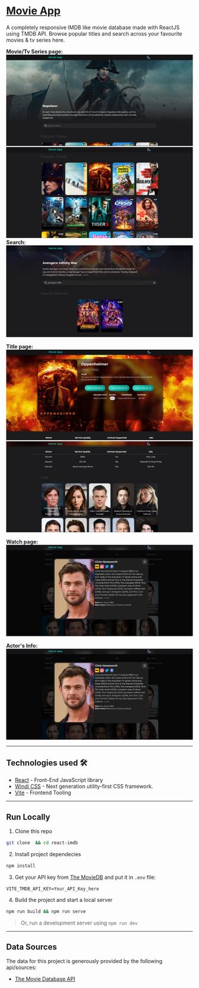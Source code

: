 # [Movie App]()
A completely responsive IMDB like movie database made with ReactJS using TMDB API. Browse popular titles and search across your favourite movies & tv series here.

**Movie/Tv Series page:**
![Title page screenshot](/readme/1.png)
![Title page screenshot](/readme/2.png)
**Search:**
![Search page screenshot](/readme/5.png)

**Title page:**
![Title page screenshot](/readme/3.png)
![Title page screenshot](/readme/4.png)

**Watch page:**
![Title page screenshot](/readme/7.png)


**Actor's Info:**
![Actor's info screenshot](/readme/7.png)

---
## Technologies used 🛠️
- [React](https://es.reactjs.org/) - Front-End JavaScript library
- [Windi CSS](https://windicss.org/) - Next generation utility-first CSS framework.
- [Vite](https://vitejs.dev/) - Frontend Tooling

---
## Run Locally
1. Clone this repo
```bash
git clone  && cd react-imdb
```
2. Install project dependecies
```bash
npm install
```
3. Get your API key from [The MovieDB](https://www.themoviedb.org/) and put it in `.env` file:
```
VITE_TMDB_API_KEY=Your_API_Key_here
```
4. Build the project and start a local server
```bash
npm run build && npm run serve
```
> Or, run a development server using `npm run dev`

---
## Data Sources
The data for this project is generously provided by the following api/sources:
- [The Movie Database API](https://www.themoviedb.org/documentation/api)
